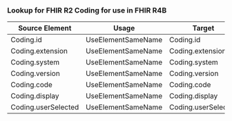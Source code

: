 ### Lookup for FHIR R2 Coding for use in FHIR R4B

| Source Element | Usage | Target |
| -------------- | ----- | ------ |
| Coding.id | UseElementSameName | Coding.id |
| Coding.extension | UseElementSameName | Coding.extension |
| Coding.system | UseElementSameName | Coding.system |
| Coding.version | UseElementSameName | Coding.version |
| Coding.code | UseElementSameName | Coding.code |
| Coding.display | UseElementSameName | Coding.display |
| Coding.userSelected | UseElementSameName | Coding.userSelected |
